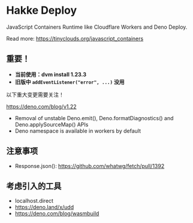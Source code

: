 # Hakke Deploy

JavaScript Containers Runtime like Cloudflare Workers and Deno Deploy.

Read more: https://tinyclouds.org/javascript_containers

## 重要！

- **当前使用：dvm install 1.23.3**
- **旧版中 `addEventListener("error", ...)` 没用**

以下重大变更需要关注！

https://deno.com/blog/v1.22

- Removal of unstable Deno.emit(), Deno.formatDiagnostics() and
  Deno.applySourceMap() APIs
- Deno namespace is available in workers by default

## 注意事项

- Response.json(): https://github.com/whatwg/fetch/pull/1392

## 考虑引入的工具

- localhost.direct
- https://deno.land/x/udd
- https://deno.com/blog/wasmbuild
